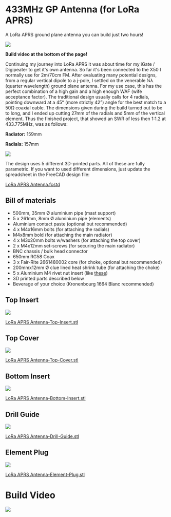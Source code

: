# 433MHz GP Antenna (for LoRa APRS)
A LoRa APRS ground plane antenna you can build just two hours!

![](images/outside.jpg)

**Build video at the bottom of the page!**

Continuing my journey into LoRa APRS it was about time for my iGate / Digipeater to get it's own antenna. So far it's been connected to the X50 I normally use for 2m/70cm FM. After evaluating many potential designs, from a regular vertical dipole to a j-pole, I settled on the venerable ¼λ (quarter wavelength) ground plane antenna. For my use case, this has the perfect combination of a high gain and a high enough WAF (wife acceptance factor). The traditional design usually calls for 4 radials, pointing downward at a 45° (more strictly 42°) angle for the best match to a 50Ω coaxial cable. The dimensions given during the build turned out to be to long, and I ended up cutting 27mm of the radials and 5mm of the vertical element. Thus the finished project, that showed an SWR of less then 1:1.2 at 433.775MHz, was as follows:

**Radiator:** 159mm

**Radials:** 157mm

![](images/swr.jpg)

The design uses 5 different 3D-printed parts. All of these are fully parametric. If you want to used different dimensions, just update the spreadsheet in the FreeCAD design file:

[LoRa APRS Antenna.fcstd](<LoRa APRS Antenna.fcstd>)

## Bill of materials

- 500mm, 35mm Ø aluminium pipe (mast support)
- 5 x 261mm, 8mm Ø  aluminium pipe (elements)
- Aluminium contact paste (optional but recommended)
- 4 x M4x16mm bolts (for attaching the radials)
- M4x8mm bold (for attaching the main radiator)
- 4 x M3x20mm bolts w/washers (for attaching the top cover)
- 2 x M4x12mm set-screws (for securing the main radiator)
- BNC chassis / bulk head connector
- 650mm RG58 Coax
- 3 x Fair-Rite 2661480002 core (for choke, optional but recommended)
- 200mmx12mm Ø clue lined heat shrink tube (for attaching the choke)
- 5 x Aluminium M4 rivet nut insert (like [these](https://www.ebay.com/itm/152075695177))
- 3D printed parts described below
- Beverage of your choice (Kronenbourg 1664 Blanc recommended)

## Top Insert

![](<images/LoRa APRS Antenna-Top-Insert.png>)

[LoRa APRS Antenna-Top-Insert.stl](<LoRa APRS Antenna-Top-Insert.stl>)

## Top Cover

![](<images/LoRa APRS Antenna-Top-Cover.png>)

[LoRa APRS Antenna-Top-Cover.stl](<LoRa APRS Antenna-Top-Cover.stl>)

## Bottom Insert

![](<images/LoRa APRS Antenna-Bottom-Insert.png>)

[LoRa APRS Antenna-Bottom-Insert.stl](<LoRa APRS Antenna-Bottom-Insert.stl>)

## Drill Guide

![](<images/LoRa APRS Antenna-Drill-Guide.png>)

[LoRa APRS Antenna-Drill-Guide.stl](<LoRa APRS Antenna-Drill-Guide.stl>)

## Element Plug

![](<images/LoRa APRS Antenna-Element-Plug.png>)

[LoRa APRS Antenna-Element-Plug.stl](<LoRa APRS Antenna-Element-Plug.stl>)

# Build Video

[![](images/video.png)](https://www.youtube.com/)
